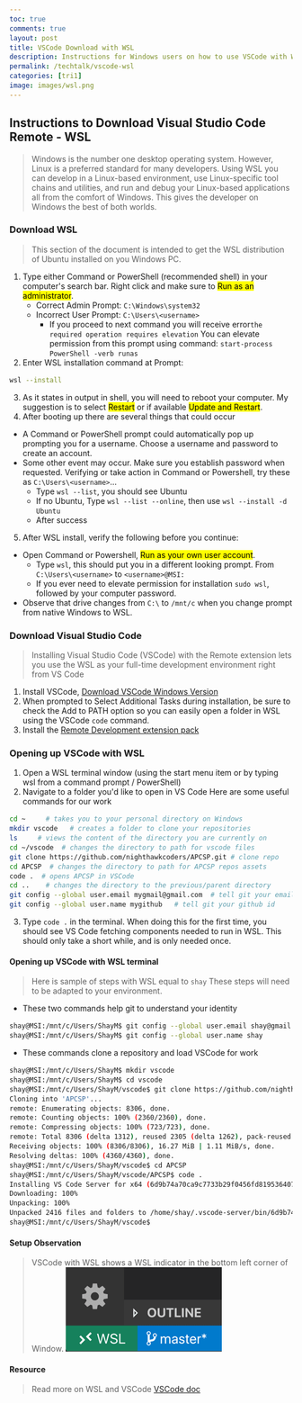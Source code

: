 ```yaml
---
toc: true
comments: true
layout: post
title: VSCode Download with WSL
description: Instructions for Windows users on how to use VSCode with WSL in order to add a Linux-based development.
permalink: /techtalk/vscode-wsl
categories: [tri1]
image: images/wsl.png
---
```


## Instructions to Download Visual Studio Code Remote - WSL
> Windows is the number one desktop operating system.  However, Linux is a preferred standard for many developers.  Using WSL you can develop in a Linux-based environment, use Linux-specific tool chains and utilities, and run and debug your Linux-based applications all from the comfort of Windows.  This gives the developer on Windows the best of both worlds.

### Download WSL 
> This section of the document is intended to get the WSL distribution of Ubuntu installed on you Windows PC.  
1. Type either Command or PowerShell (recommended shell) in your computer's search bar. Right click and make sure to <mark>Run as an administrator</mark>.
    - Correct Admin Prompt: ```C:\Windows\system32```
    - Incorrect User Prompt:  ```C:\Users\<username>```
        -  If you proceed to next command you will receive error```the required operation requires elevation```  You can elevate permission from this prompt using command: ```start-process PowerShell -verb runas```
2. Enter WSL installation command at Prompt:
```bash
wsl --install
```
3. As it states in output in shell, you will need to reboot your computer.  My suggestion is to select <mark>Restart</mark> or if available <mark>Update and Restart</mark>. 
4. After booting up there are several things that could occur
- A Command or PowerShell prompt could automatically pop up prompting you for a username. Choose a username and password to create an account.
- Some other event may occur.  Make sure you establish password when requested.  Verifying or take action in Command or Powershell, try these as ```C:\Users\<username>```...
   - Type ```wsl --list```, you should see Ubuntu
   - If no Ubuntu, Type ```wsl --list --online```, then use ```wsl --install -d Ubuntu```
   - After success
5. After WSL install, verify the following before you continue:
- Open Command or Powershell, <mark>Run as your own user account</mark>.
    - Type ```wsl```, this should put you in a different looking prompt. From ```C:\Users\<username>``` to ```<username>@MSI:```
    - If you ever need to elevate permission for installation ```sudo wsl```, followed by your computer password.
- Observe that drive changes from ```C:\``` to ```/mnt/c``` when you change prompt from native Windows to WSL.

### Download Visual Studio Code
> Installing Visual Studio Code (VSCode) with the Remote extension lets you use the WSL as your full-time development environment right from VS Code
1. Install VSCode, [Download VSCode Windows Version](https://code.visualstudio.com/)
2. When prompted to Select Additional Tasks during installation, be sure to check the Add to PATH option so you can easily open a folder in WSL using the VSCode ```code``` command.
3. Install the [Remote Development extension pack](https://marketplace.visualstudio.com/items?itemName=ms-vscode-remote.vscode-remote-extensionpack)

### Opening up VSCode with WSL
1. Open a WSL terminal window (using the start menu item or by typing wsl from a command prompt / PowerShell)
2. Navigate to a folder you'd like to open in VS Code
Here are some useful commands for our work
```bash
cd ~     # takes you to your personal directory on Windows
mkdir vscode   # creates a folder to clone your repositories
ls     # views the content of the directory you are currently on
cd ~/vscode  # changes the directory to path for vscode files
git clone https://github.com/nighthawkcoders/APCSP.git # clone repo
cd APCSP  # changes the directory to path for APCSP repos assets
code .  # opens APCSP in VSCode
cd ..    # changes the directory to the previous/parent directory
git config --global user.email mygmail@gmail.com  # tell git your email
git config --global user.name mygithub   # tell git your github id
```
3. Type ```code .``` in the terminal. When doing this for the first time, you should see VS Code fetching components needed to run in WSL. This should only take a short while, and is only needed once.

#### Opening up VSCode with WSL terminal
> Here is sample of steps with WSL <username> equal to ```shay```  These steps will need to be adapted to your environment.

- These two commands help git to understand your identity
```bash
shay@MSI:/mnt/c/Users/ShayM$ git config --global user.email shay@gmail.com
shay@MSI:/mnt/c/Users/ShayM$ git config --global user.name shay
```

- These commands clone a repository and load VSCode for work
```bash
shay@MSI:/mnt/c/Users/ShayM$ mkdir vscode
shay@MSI:/mnt/c/Users/ShayM$ cd vscode
shay@MSI:/mnt/c/Users/ShayM/vscode$ git clone https://github.com/nighthawkcoders/APCSP.git
Cloning into 'APCSP'...
remote: Enumerating objects: 8306, done.
remote: Counting objects: 100% (2360/2360), done.
remote: Compressing objects: 100% (723/723), done.
remote: Total 8306 (delta 1312), reused 2305 (delta 1262), pack-reused 5946
Receiving objects: 100% (8306/8306), 16.27 MiB | 1.11 MiB/s, done.
Resolving deltas: 100% (4360/4360), done.
shay@MSI:/mnt/c/Users/ShayM/vscode$ cd APCSP
shay@MSI:/mnt/c/Users/ShayM/vscode/APCSP$ code .
Installing VS Code Server for x64 (6d9b74a70ca9c7733b29f0456fd8195364076dda)
Downloading: 100%
Unpacking: 100%
Unpacked 2416 files and folders to /home/shay/.vscode-server/bin/6d9b74a70ca9c7733b29f0456fd8195364076dda.
shay@MSI:/mnt/c/Users/ShayM/vscode$
```

#### Setup Observation
> VSCode with WSL shows a WSL indicator in the bottom left corner of Window.
![WSL Status Bar](images/wsl-statusbar-indicator.png)

#### Resource
> Read more on WSL and VSCode
[VSCode doc](https://code.visualstudio.com/docs/remote/wsl)
